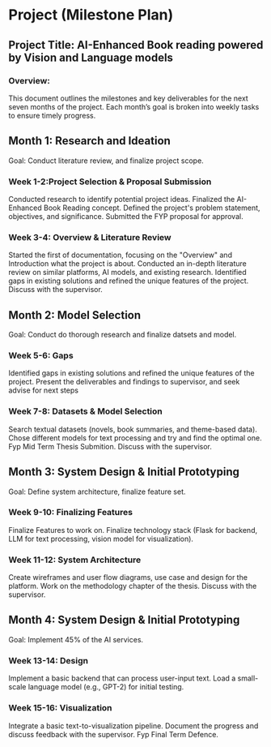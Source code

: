 # Project (Milestone Plan)
## Project Title: AI-Enhanced Book reading powered by Vision and Language models

### Overview:
This document outlines the milestones and key deliverables for the next seven months of the project. Each month’s goal is broken into weekly tasks to ensure timely progress.

## Month 1: Research and Ideation
Goal: Conduct literature review, and finalize project scope.
### Week 1-2:Project Selection & Proposal Submission

Conducted research to identify potential project ideas.
Finalized the AI-Enhanced Book Reading concept.
Defined the project's problem statement, objectives, and significance.
Submitted the FYP proposal for approval.

### Week 3-4: Overview & Literature Review 

Started the first of documentation, focusing on the "Overview" and Introduction what the project is about.
Conducted an in-depth literature review on similar platforms, AI models, and existing research.
Identified gaps in existing solutions and refined the unique features of the project. Discuss with the supervisor.

## Month 2: Model Selection
Goal: Conduct do thorough research and finalize datsets and model.
### Week 5-6: Gaps

Identified gaps in existing solutions and refined the unique features of the project.
Present the deliverables and findings to supervisor, and seek advise for next steps 

### Week 7-8: Datasets &  Model Selection

Search textual datasets (novels, book summaries, and theme-based data).
Chose different models for text processing and try and find the optimal one.
Fyp Mid Term Thesis Submition. Discuss with the supervisor.

## Month 3: System Design & Initial Prototyping
Goal: Define system architecture, finalize feature set.
### Week 9-10: Finalizing Features

Finalize Features to work on.
Finalize technology stack (Flask for backend, LLM for text processing, vision model for visualization).

### Week 11-12: System Architecture

Create wireframes and user flow diagrams, use case and design for the platform.
Work on the methodology chapter of the thesis. Discuss with the supervisor.


## Month 4: System Design & Initial Prototyping
Goal: Implement 45% of the AI services.
### Week 13-14: Design

Implement a basic backend that can process user-input text.
Load a small-scale language model (e.g., GPT-2) for initial testing.

### Week 15-16: Visualization

Integrate a basic text-to-visualization pipeline.
Document the progress and discuss feedback with the supervisor.
Fyp Final Term Defence.
